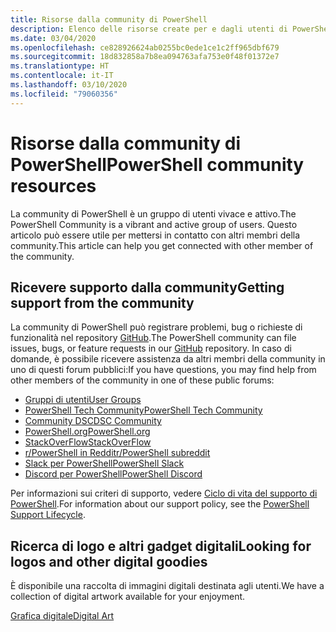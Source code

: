 ```yaml
---
title: Risorse dalla community di PowerShell
description: Elenco delle risorse create per e dagli utenti di PowerShell
ms.date: 03/04/2020
ms.openlocfilehash: ce828926624ab0255bc0ede1ce1c2ff965dbf679
ms.sourcegitcommit: 18d832858a7b8ea094763afa753e0f48f01372e7
ms.translationtype: HT
ms.contentlocale: it-IT
ms.lasthandoff: 03/10/2020
ms.locfileid: "79060356"
---
```

# <a name="powershell-community-resources"></a><span data-ttu-id="b46a4-103">Risorse dalla community di PowerShell</span><span class="sxs-lookup"><span data-stu-id="b46a4-103">PowerShell community resources</span></span>

<span data-ttu-id="b46a4-104">La community di PowerShell è un gruppo di utenti vivace e attivo.</span><span class="sxs-lookup"><span data-stu-id="b46a4-104">The PowerShell Community is a vibrant and active group of users.</span></span> <span data-ttu-id="b46a4-105">Questo articolo può essere utile per mettersi in contatto con altri membri della community.</span><span class="sxs-lookup"><span data-stu-id="b46a4-105">This article can help you get connected with other member of the community.</span></span>

## <a name="getting-support-from-the-community"></a><span data-ttu-id="b46a4-106">Ricevere supporto dalla community</span><span class="sxs-lookup"><span data-stu-id="b46a4-106">Getting support from the community</span></span>

<span data-ttu-id="b46a4-107">La community di PowerShell può registrare problemi, bug o richieste di funzionalità nel repository [GitHub](https://github.com/powershell/powershell/issues).</span><span class="sxs-lookup"><span data-stu-id="b46a4-107">The PowerShell community can file issues, bugs, or feature requests in our [GitHub](https://github.com/powershell/powershell/issues) repository.</span></span> <span data-ttu-id="b46a4-108">In caso di domande, è possibile ricevere assistenza da altri membri della community in uno di questi forum pubblici:</span><span class="sxs-lookup"><span data-stu-id="b46a4-108">If you have questions, you may find help from other members of the community in one of these public forums:</span></span>

- [<span data-ttu-id="b46a4-109">Gruppi di utenti</span><span class="sxs-lookup"><span data-stu-id="b46a4-109">User Groups</span></span>](https://aka.ms/psusergroup)
- [<span data-ttu-id="b46a4-110">PowerShell Tech Community</span><span class="sxs-lookup"><span data-stu-id="b46a4-110">PowerShell Tech Community</span></span>](https://techcommunity.microsoft.com/t5/PowerShell/ct-p/WindowsPowerShell)
- [<span data-ttu-id="b46a4-111">Community DSC</span><span class="sxs-lookup"><span data-stu-id="b46a4-111">DSC Community</span></span>](https://dsccommunity.org/)
- [<span data-ttu-id="b46a4-112">PowerShell.org</span><span class="sxs-lookup"><span data-stu-id="b46a4-112">PowerShell.org</span></span>](https://powershell.org/)
- [<span data-ttu-id="b46a4-113">StackOverFlow</span><span class="sxs-lookup"><span data-stu-id="b46a4-113">StackOverFlow</span></span>](https://stackoverflow.com/questions/tagged/powershell)
- [<span data-ttu-id="b46a4-114">r/PowerShell in Reddit</span><span class="sxs-lookup"><span data-stu-id="b46a4-114">r/PowerShell subreddit</span></span>](https://www.reddit.com/r/PowerShell/)
- [<span data-ttu-id="b46a4-115">Slack per PowerShell</span><span class="sxs-lookup"><span data-stu-id="b46a4-115">PowerShell Slack</span></span>](https://join.slack.com/t/powershell/shared_invite/enQtNjk2ODE4MTkxNTY4LWJlOTU3NzBiYWFiMjM3Mzg3M2E5OGJiNGE4YjVhODVlNWNlY2I2ZWRkNGY2NjE4MThiYTg4OWI5NjA4MDM3ZjQ)
- [<span data-ttu-id="b46a4-116">Discord per PowerShell</span><span class="sxs-lookup"><span data-stu-id="b46a4-116">PowerShell Discord</span></span>](https://discord.gg/Ju25cw6)

<span data-ttu-id="b46a4-117">Per informazioni sui criteri di supporto, vedere [Ciclo di vita del supporto di PowerShell](/powershell/scripting/powershell-support-lifecycle).</span><span class="sxs-lookup"><span data-stu-id="b46a4-117">For information about our support policy, see the [PowerShell Support Lifecycle](/powershell/scripting/powershell-support-lifecycle).</span></span>

## <a name="looking-for-logos-and-other-digital-goodies"></a><span data-ttu-id="b46a4-118">Ricerca di logo e altri gadget digitali</span><span class="sxs-lookup"><span data-stu-id="b46a4-118">Looking for logos and other digital goodies</span></span>

<span data-ttu-id="b46a4-119">È disponibile una raccolta di immagini digitali destinata agli utenti.</span><span class="sxs-lookup"><span data-stu-id="b46a4-119">We have a collection of digital artwork available for your enjoyment.</span></span>

[<span data-ttu-id="b46a4-120">Grafica digitale</span><span class="sxs-lookup"><span data-stu-id="b46a4-120">Digital Art</span></span>](https://docs.microsoft.com/powershell/scripting/community/digital-art.md)
